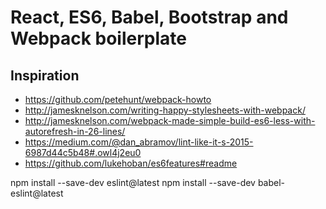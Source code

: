 # React, ES6, Babel, Bootstrap and Webpack boilerplate

## Inspiration

 - https://github.com/petehunt/webpack-howto
 - http://jamesknelson.com/writing-happy-stylesheets-with-webpack/
 - http://jamesknelson.com/webpack-made-simple-build-es6-less-with-autorefresh-in-26-lines/
 - https://medium.com/@dan_abramov/lint-like-it-s-2015-6987d44c5b48#.owl4j2eu0
 - https://github.com/lukehoban/es6features#readme

npm install --save-dev eslint@latest
npm install --save-dev babel-eslint@latest